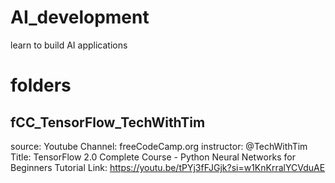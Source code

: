 # AI_development

learn to build AI applications

# folders

## fCC_TensorFlow_TechWithTim

source: Youtube
Channel: freeCodeCamp.org
instructor: @TechWithTim
Title: TensorFlow 2.0 Complete Course - Python Neural Networks for Beginners Tutorial
Link: https://youtu.be/tPYj3fFJGjk?si=w1KnKrralYCVduAE
